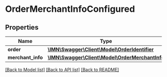 # OrderMerchantInfoConfigured

## Properties
Name | Type | Description | Notes
------------ | ------------- | ------------- | -------------
**order** | [**\IMN\Swagger\Client\Model\OrderIdentifier**](OrderIdentifier.md) |  | 
**merchant_info** | [**\IMN\Swagger\Client\Model\OrderMerchantInfo**](OrderMerchantInfo.md) |  | 

[[Back to Model list]](../README.md#documentation-for-models) [[Back to API list]](../README.md#documentation-for-api-endpoints) [[Back to README]](../README.md)


